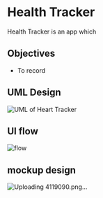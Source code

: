 # Health Tracker
Health Tracker is an app which 

## Objectives
* To record

## UML Design
![UML of Heart Tracker](https://user-images.githubusercontent.com/104196471/175789245-2a5fd874-e7e1-4328-bbaf-c4e72fb003e7.png)

## UI flow 
![flow](https://user-images.githubusercontent.com/104196471/175790274-2318028d-527c-404b-ba37-e2de2dd638cb.png)

## mockup design
![Uploading 4119090.png…]()